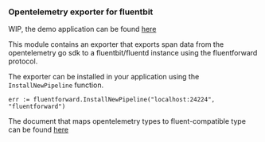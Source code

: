 ### Opentelemetry exporter for fluentbit

WIP, the demo application can be found [here](https://github.com/Syn3rman/community-bridge/tree/master/ffexample)

This module contains an exporter that exports span data from the opentelemetry go sdk to a fluentbit/fluentd instance using the fluentforward protocol.

The exporter can be installed in your application using the `InstallNewPipeline` function.

```
err := fluentforward.InstallNewPipeline("localhost:24224", "fluentforward")
```

The document that maps opentelemetry types to fluent-compatible type can be found [here](https://docs.google.com/document/d/1N1cqaLnnl-lmwyIbgJvbdGacXhxBTG7ywxWz6qTbUMY/edit?usp=sharing)